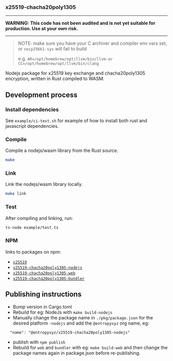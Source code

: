 ### x25519-chacha20poly1305

---
**WARNING: This code has not been audited and is not yet suitable for production. Use at your own risk.**

---

> NOTE: make sure you have your C archiver and compiler env vars set, or `secp256k1-sys` will fail to build
>
> e.g.
> `AR=/opt/homebrew/opt/llvm/bin/llvm-ar`
> `CC=/opt/homebrew/opt/llvm/bin/clang`

Nodejs package for x25519 key exchange and chacha20poly1305 encryption, written in Rust compiled to WASM.

## Development process

### Install dependencies

See `example/ci-test.sh` for example of how to install both rust and javascript dependencies.

### Compile

Compile a nodejs/wasm library from the Rust source.

```sh
make
```

### Link

Link the nodejs/wasm library locally.

```sh
make link
```

### Test

After compiling and linking, run:

```sh
ts-node example/test.ts
```

### NPM

links to packages on npm: 
- [`x25519`](https://www.npmjs.com/package/x25519)
- [`x25519-chacha20poly1305-nodejs`](https://www.npmjs.com/package/@entropyxyz/x25519-chacha20poly1305-nodejs)
- [`x25519-chacha20poly1305-web`](https://www.npmjs.com/package/@entropyxyz/x25519-chacha20poly1305-web)
- [`x25519-chacha20poly1305-bundler`](https://www.npmjs.com/package/@entropyxyz/x25519-chacha20poly1305-bundler)

## Publishing instructions

- Bump version in Cargo.toml
- Rebuild for eg: NodeJs with `make build-nodejs`
- Manually change the package name in `./pkg/package.json` for the desired platform `-nodejs` and add the `@entropyxyz` org name, eg:
```
  "name": "@entropyxyz/x25519-chacha20poly1305-nodejs"
```
- publish with `npm publish`
- Rebuild for `web` and `bundler` with eg: `make build-web` and then change the package names again in package.json before re-publishing. 
